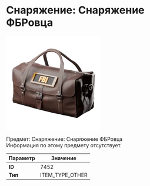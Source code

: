 # Снаряжение: Снаряжение ФБРовца

![Item Image](../img/7452.webp?raw=true)

Предмет: Снаряжение: Снаряжение ФБРовца<br>Информация по этому предмету отсутствует.


| Параметр | Значение |
|----------|----------|
| **ID** | 7452 |
| **Тип** | ITEM_TYPE_OTHER |


